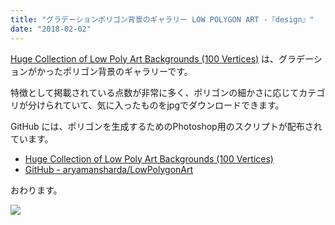 ```yaml
---
title: "グラデーションポリゴン背景のギャラリー LOW POLYGON ART -『design』"
date: "2018-02-02"
---
```


[Huge Collection of Low Poly Art Backgrounds (100 Vertices)](http://www.lowpolygonart.com/) は、グラデーションがかったポリゴン背景のギャラリーです。

特徴として掲載されている点数が非常に多く、ポリゴンの細かさに応じてカテゴリが分けられていて、気に入ったものをjpgでダウンロードできます。

GitHub には、ポリゴンを生成するためのPhotoshop用のスクリプトが配布されています。

- [Huge Collection of Low Poly Art Backgrounds (100 Vertices)](http://www.lowpolygonart.com/)
- [GitHub - aryamansharda/LowPolygonArt](https://github.com/aryamansharda/LowPolygonArt)

おわります。

![](images/lowpolygonart.jpg)
